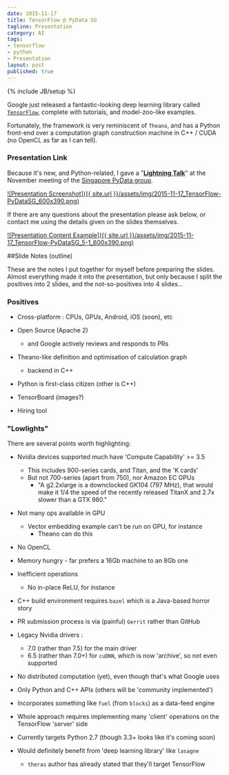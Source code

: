 ```yaml
---
date: 2015-11-17
title: TensorFlow @ PyData SG 
tagline: Presentation
category: AI
tags:
- tensorflow
- python
- Presentation
layout: post
published: true
---
```

{% include JB/setup %}

Google just released a fantastic-looking deep learning library called [```TensorFlow```](http://www.tensorflow.org/), 
complete with tutorials, and model-zoo-like examples.

Fortunately, the framework is very reminiscent of ```Theano```, and has a Python front-end over
a computation graph construction machine in C++ / CUDA (no OpenCL as far as I can tell).

### Presentation Link

Because it's new, and Python-related, I gave a 
"<strong><a href="http://redcatlabs.com/2015-11-17_PyData-TensorFlow/" target="_blank">Lightning Talk</a></strong>" at the 
November meeting of the [Singapore PyData group](http://www.meetup.com/PyData-SG/events/226537892/).

<a href="http://redcatlabs.com/2015-11-17_PyData-TensorFlow/" target="_blank">
![Presentation Screenshot]({{ site.url }}/assets/img/2015-11-17_TensorFlow-PyDataSG_600x390.png)
</a>

If there are any questions about the presentation please ask below, 
or contact me using the details given on the slides themselves.

<a href="http://redcatlabs.com/2015-11-17_PyData-TensorFlow/#/5/1" target="_blank">
![Presentation Content Example]({{ site.url }}/assets/img/2015-11-17_TensorFlow-PyDataSG_5-1_600x390.png)
</a>



##Slide Notes (outline)

These are the notes I put together for myself before preparing the slides.
Almost everything made it into the presentation, but only because I split the 
positives into 2 slides, and the not-so-positives into 4 slides...

### Positives

*  Cross-platform : CPUs, GPUs, Android, iOS (soon), etc

*  Open Source (Apache 2)
   +   and Google actively reviews and responds to PRs

*  Theano-like definition and optimisation of calculation graph
   +   backend in C++

*  Python is first-class citizen (other is C++)

*  TensorBoard (images?)

*  Hiring tool


### "Lowlights"
There are several points worth highlighting:

*  Nvidia devices supported much have 'Compute Capability' >= 3.5
   +   This includes 900-series cards, and Titan, and the 'K cards'
   +   But not 700-series (apart from 750), nor Amazon EC GPUs
       -   "A g2.2xlarge is a downclocked GK104 (797 MHz), that would make it 1/4 the speed of the recently released TitanX and 2.7x slower than a GTX 980."

*  Not many ops available in GPU
   +   Vector embedding example can't be run on GPU, for instance
       -   Theano can do this

*  No OpenCL

*  Memory hungry - far prefers a 16Gb machine to an 8Gb one

*  Inefficient operations
   +   No in-place ReLU, for instance

*  C++ build environment requires ```bazel``` which is a Java-based horror story

*  PR submission process is via (painful) ```Gerrit``` rather than GitHub

*  Legacy Nvidia drivers : 
   +  7.0 (rather than 7.5) for the main driver
   +  6.5 (rather than 7.0+) for ```cuDNN```, which is now 'archive', so not even supported

*  No distributed computation (yet), even though that's what Google uses

*  Only Python and C++ APIs (others will be 'community implemented')

*  Incorporates something like ```fuel``` (from ```blocks```) as a data-feed engine

*  Whole approach requires implementing many 'client' operations on the TensorFlow 'server' side

*  Currently targets Python 2.7 (though 3.3+ looks like it's coming soon)

*  Would definitely benefit from 'deep learning library' like ```lasagne```
   +   ```theras``` author has already stated that they'll target TensorFlow

